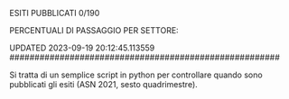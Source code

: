 ESITI PUBBLICATI 0/190 

PERCENTUALI DI PASSAGGIO PER SETTORE:

UPDATED 2023-09-19 20:12:45.113559
###################################################### 

Si tratta di un semplice script in python per controllare quando sono pubblicati gli esiti (ASN 2021, sesto quadrimestre).

